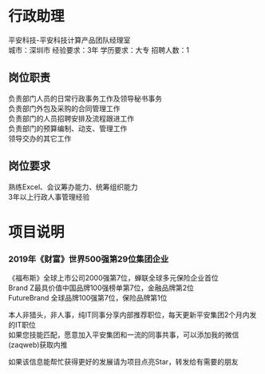 # 行政助理
平安科技-平安科技计算产品团队经理室  
城市：深圳市 经验要求：3年 学历要求：大专  招聘人数：1

## 岗位职责
负责部门人员的日常行政事务工作及领导秘书事务   
负责部门外包及采购的合同管理工作   
负责部门的人员招聘安排及流程跟进工作   
负责部门的预算编制、动支、管理工作   
领导交办的其它工作

## 岗位要求
熟练Excel、会议筹办能力、统筹组织能力   
3年以上行政人事管理经验

# 项目说明

### 2019年《财富》世界500强第29位集团企业
《福布斯》全球上市公司2000强第7位，蝉联全球多元保险企业首位  
Brand Z最具价值中国品牌100强榜单第7位，金融品牌第2位  
FutureBrand 全球品牌100强第7位，保险品牌第1位

本人非猎头，非人事，纯IT同事分享内部推荐职位，每天更新平安集团2个月内发的IT职位  
如果您技能匹配，愿意加入平安集团和一流的同事共事，可以添加我的微信(zaqweb)获取内推 

如果该信息能帮忙获得更好的发展请为项目点亮Star，转发给有需要的朋友




